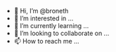 - 👋 Hi, I’m @broneth
- 👀 I’m interested in ...
- 🌱 I’m currently learning ...
- 💞️ I’m looking to collaborate on ...
- 📫 How to reach me ...

<!---
broneth/broneth is a ✨ special ✨ repository because its `README.md` (this file) appears on your GitHub profile.
You can click the Preview link to take a look at your changes.
--->
